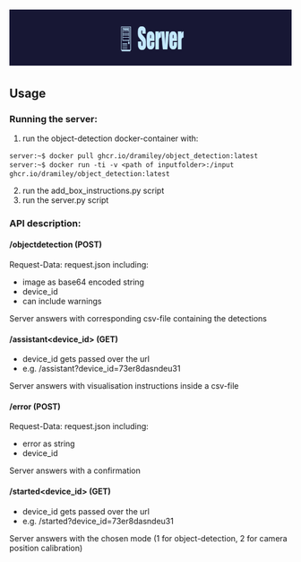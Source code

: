 # <img width="830" height="100" alt="🖥_Server" src="https://github.com/Dramiley/tud_obj-det/blob/main/server_banner.png" />

## Usage
### Running the server:
1. run the object-detection docker-container with:
```console
server:~$ docker pull ghcr.io/dramiley/object_detection:latest
server:~$ docker run -ti -v <path of inputfolder>:/input ghcr.io/dramiley/object_detection:latest
```
2. run the add_box_instructions.py script
3. run the server.py script

### API description:
#### /objectdetection (POST)
Request-Data: request.json including:
- image as base64 encoded string
- device_id
- can include warnings

Server answers with corresponding csv-file containing the detections 

#### /assistant<device_id> (GET)
- device_id gets passed over the url
- e.g. /assistant?device_id=73er8dasndeu31

Server answers with visualisation instructions inside a csv-file

#### /error (POST)
Request-Data: request.json including:
- error as string
- device_id

Server answers with a confirmation

#### /started<device_id> (GET)
- device_id gets passed over the url
- e.g. /started?device_id=73er8dasndeu31

Server answers with the chosen mode (1 for object-detection, 2 for camera position calibration)
